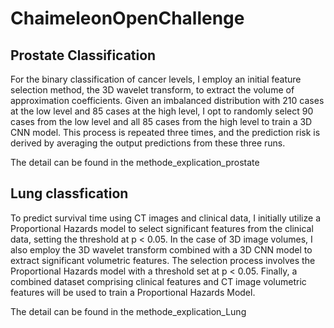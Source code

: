 # ChaimeleonOpenChallenge

## Prostate Classification 

For the binary classification of cancer levels, I employ an initial feature selection method, the 3D wavelet transform, to extract the volume of approximation coefficients. Given an imbalanced distribution with 210 cases at the low level and 85 cases at the high level, I opt to randomly select 90 cases from the low level and all 85 cases from the high level to train a 3D CNN model. This process is repeated three times, and the prediction risk is derived by averaging the output predictions from these three runs.

The detail can be found in the methode_explication_prostate

## Lung classfication 

To predict survival time using CT images and clinical data, I initially utilize a Proportional Hazards model to select significant features from the clinical data, setting the threshold at p < 0.05. In the case of 3D image volumes, I also employ the 3D wavelet transform combined with a 3D CNN model to extract significant volumetric features. The selection process involves the Proportional Hazards model with a threshold set at p < 0.05. Finally, a combined dataset comprising clinical features and CT image volumetric features will be used to train a Proportional Hazards Model.

The detail can be found in the methode_explication_Lung
